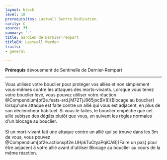 ```yaml
---
layout: block
level: 10
prerequisites: Lastwall Sentry Dedication
rarity: C
source: ??
summary: '-'
title: Gardien de Dernier-rempart
titleEN: Lastwall Warden
traits:
- general

---
```


<p><span><strong>Prérequis</strong> dévouement de Sentinelle de Dernier-Rempart<br></span></p>
<hr>
<p>Vous utilisez votre bouclier pour protéger vos alliés et non simplement vous-mêmes contre les attaques des morts-vivants. Lorsque vous tenez votre bouclier levé, vous pouvez utiliser votre réaction @Compendium[pf2e.feats-srd.jM72TjJ965jocBV8]{Blocage au bouclier} lorsqu'une attaque est faite contre un allié qui vous est adjacent, en plus de son déclencheur habituel. Si vous le faites, le bouclier empêche que cet allié subisse des dégâts plutôt que vous, en suivant les règles normales d'un blocage au bouclier.<br><br>Si un mort-vivant fait une attaque contre un allié qui se trouve dans les 3m de vous, vous pouvez @Compendium[pf2e.actionspf2e.UHpkTuCtyaPqiCAB]{Faire un pas} pour être adjacent à votre allié avant d'utiliser Blocage au bouclier au cours de la même réaction.&nbsp;</p>